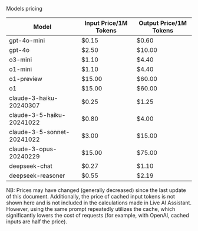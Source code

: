 Models pricing

| Model                      | Input Price/1M Tokens | Output Price/1M Tokens |
| -------------------------- | --------------------- | ---------------------- |
| gpt-4o-mini                | $0.15                 | $0.60                  |
| gpt-4o                     | $2.50                 | $10.00                 |
| o3-mini                    | $1.10                 | $4.40                  |
| o1-mini                    | $1.10                 | $4.40                  |
| o1-preview                 | $15.00                | $60.00                 |
| o1                         | $15.00                | $60.00                 |
| claude-3-haiku-20240307    | $0.25                 | $1.25                  |
| claude-3-5-haiku-20241022  | $0.80                 | $4.00                  |
| claude-3-5-sonnet-20241022 | $3.00                 | $15.00                 |
| claude-3-opus-20240229     | $15.00                | $75.00                 |
| deepseek-chat              | $0.27                 | $1.10                  |
| deepseek-reasoner          | $0.55                 | $2.19                  |

NB: Prices may have changed (generally decreased) since the last update of this document. Additionally, the price of cached input tokens is not shown here and is not included in the calculations made in Live AI Assistant. However, using the same prompt repeatedly utilizes the cache, which significantly lowers the cost of requests (for example, with OpenAI, cached inputs are half the price).
